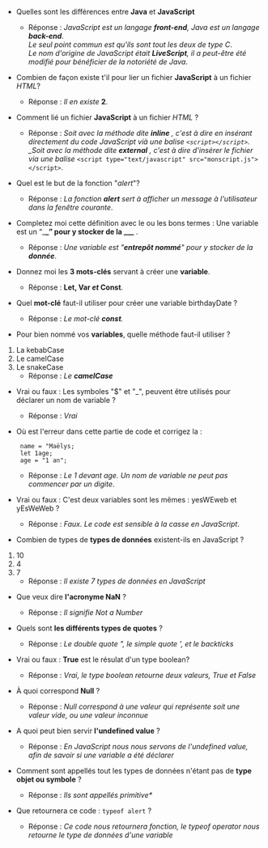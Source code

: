 - Quelles sont les différences entre **Java** et **JavaScript**

  - Réponse : _JavaScript est un langage **front-end**, Java est un langage **back-end**_.  
    _Le seul point commun est qu'ils sont tout les deux de type C_.  
    _Le nom d'origine de JavaScript était **LiveScript**, il a peut-être été modifié pour bénéficier de la notoriété de Java_.

- Combien de façon existe t'il pour lier un fichier **JavaScript** à un fichier _HTML_?

  - Réponse : _Il en existe_ **2**.

- Comment lié un fichier **JavaScript** à un fichier _HTML_ ?

  - Réponse : _Soit avec la méthode dite **inline** , c'est à dire en insérant directement du code JavaScript vià une balise _`<script></script>`_.
    \_Soit avec la méthode dite **external** , c'est à dire d'insérer le fichier via une balise_ `<script type="text/javascript" src="monscript.js"></script>`.

- Quel est le but de la fonction "_alert_"?

  - Réponse : _La fonction **alert** sert à afficher un message à l'utilisateur dans la fenêtre courante_.

- Completez moi cette définition avec le ou les bons termes : Une variable est un “\_**\_” pour y stocker de la \_\_\_** .

  - Réponse : _Une variable est "**entrepôt nommé**" pour y stocker de la **donnée**_.

- Donnez moi les **3 mots-clés** servant à créer une **variable**.

  - Réponse : **Let, Var _et_ Const**.

- Quel **mot-clé** faut-il utiliser pour créer une variable birthdayDate ?

  - Réponse : _Le mot-clé **const**._

- Pour bien nommé vos **variables**, quelle méthode faut-il utiliser ?

1. La kebabCase
2. Le camelCase
3. Le snakeCase
   - Réponse : _Le **camelCase**_

- Vrai ou faux : Les symboles "\$" et "\_", peuvent être utilisés pour déclarer un nom de variable ?

  - Réponse : _Vrai_

- Où est l'erreur dans cette partie de code et corrigez la :

  ```let name;
   name = "Maëlys;
   let 1age;
   age = "1 an";
  ```

  - Réponse : _Le 1 devant age. Un nom de variable ne peut pas commencer par un digite_.

- Vrai ou faux : C'est deux variables sont les mêmes : yesWEweb et yEsWeWeb ?

  - Réponse : _Faux. Le code est sensible à la casse en JavaScript_.

- Combien de types de **types de données** existent-ils en JavaScript ?

1. 10
2. 4
3. 7
   - Réponse : _Il existe 7 types de données en JavaScript_

- Que veux dire **l'acronyme NaN** ?

  - Réponse : _Il signifie Not a Number_

- Quels sont **les différents types de quotes** ?

  - Réponse : _Le double quote ", le simple quote ', et le backticks_

- Vrai ou faux : **True** est le résulat d'un type boolean?

  - Réponse : _Vrai, le type boolean retourne deux valeurs, True et False_

- À quoi correspond **Null** ?

  - Réponse : _Null correspond à une valeur qui représente soit une valeur vide, ou une valeur inconnue_

- A quoi peut bien servir **l'undefined value** ?

  - Réponse : _En JavaScript nous nous servons de l'undefined value, afin de savoir si une variable a été déclarer_

* Comment sont appellés tout les types de données n'étant pas de **type objet ou symbole** ?

  - Réponse : _Ils sont appellés primitive\*_

* Que retournera ce code : `typeof alert` ?

  - Réponse : _Ce code nous retournera fonction, le typeof operator nous retourne le type de données d'une variable_
